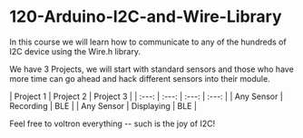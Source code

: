 120-Arduino-I2C-and-Wire-Library
================================

In this course we will learn how to communicate to any of the hundreds of I2C device using the Wire.h library. 



We have 3 Projects, we will start with standard sensors and those who have more time
can go ahead and hack different sensors into their module.

| Project 1  |  Project 2 |  Project 3 | 
| :---: | :---: | :---: | :---: |
| Any Sensor | Recording  | BLE | 
| Any Sensor | Displaying |  BLE |

Feel free to voltron everything -- such is the joy of I2C!
